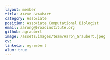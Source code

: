 ```yaml
---
layout: member
title: Aaron Graubert
category: Associate
position: Associate Computational Biologist
email: aarong@broadinstitute.org
github: agraubert
image: /assets/images/team/Aaron_Graubert.jpeg
cv:
linkedin: agraubert
alum: true
---
```


